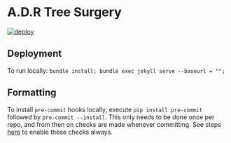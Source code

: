 # A.D.R Tree Surgery

[![deploy](https://github.com/adr-tree-surgery/adr-tree-surgery.github.io/actions/workflows/deploy.yml/badge.svg)](https://github.com/adr-tree-surgery/adr-tree-surgery.github.io/actions/workflows/deploy.yml)

## Deployment

To run locally: `bundle install; bundle exec jekyll serve --baseurl = "";`

## Formatting

To install `pre-commit` hooks locally, execute `pip install pre-commit` followed
by `pre-commit --install`. This only needs to be done once per repo, and from then
on checks are made whenever committing. See steps
[here](https://pre-commit.com/#automatically-enabling-pre-commit-on-repositories)
to enable these checks always.
